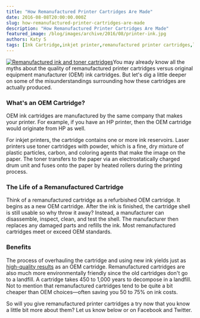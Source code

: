 ```yaml
---
title: "How Remanufactured Printer Cartridges Are Made"
date: 2016-08-08T20:00:00.000Z
slug: how-remanufactured-printer-cartridges-are-made
description: "How Remanufactured Printer Cartridges Are Made"
featured_image: /blog/images/archive/2016/08/printer-ink.jpg
authors: Katy S
tags: [Ink Cartridge,inkjet printer,remanufactured printer cartridges,laser printer,ink costs,ink cartridge refill]
---
```


[![Remanufactured ink and toner cartridges](/blog/images/printer-ink.jpg "Remanufactured cartridges")](/blog/images/printer-ink.jpg)You may already know all the myths about the quality of remanufactured printer cartridges versus original equipment manufacturer (OEM) ink cartridges. But let's dig a little deeper on some of the misunderstandings surrounding how these cartridges are actually produced. 

### What's an OEM Cartridge?

OEM ink cartridges are manufactured by the same company that makes your printer. For example, if you have an HP printer, then the OEM cartridge would originate from HP as well.

  
For inkjet printers, the cartridge contains one or more ink reservoirs. Laser printers use toner cartridges with powder, which is a fine, dry mixture of plastic particles, carbon, and coloring agents that make the image on the paper. The toner transfers to the paper via an electrostatically charged drum unit and fuses onto the paper by heated rollers during the printing process.

  
### The Life of a Remanufactured Cartridge

Think of a remanufactured cartridge as a refurbished OEM cartridge. It begins as a new OEM cartridge. After the ink is finished, the cartridge shell is still usable so why throw it away? Instead, a manufacturer can disassemble, inspect, clean, and test the shell. The manufacturer then replaces any damaged parts and refills the ink. Most remanufactured cartridges meet or exceed OEM standards.

  
### Benefits

The process of overhauling the cartridge and using new ink yields just as [high-quality results](https://blog.compandsave.com/2016/04/remanufactured-cartridges-what-you-need.html) as an OEM cartridge. Remanufactured cartridges are also much more environmentally friendly since the old cartridges don't go to a landfill. A cartridge takes 450 to 1,000 years to decompose in a landfill. Not to mention that remanufactured cartridges tend to be quite a bit cheaper than OEM choices—often saving you 50 to 75% on ink costs.  
  
So will you give remanufactured printer cartridges a try now that you know a little bit more about them? Let us know below or on Facebook and Twitter.